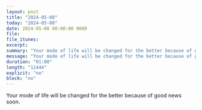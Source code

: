```yaml
---
layout: post
title: "2024-05-08"
today: "2024-05-08"
date: 2024-05-08 00:00:00 0000
file:
file_itunes:
excerpt:
summary: "Your mode of life will be changed for the better because of good news soon."
message: "Your mode of life will be changed for the better because of good news soon."
duration: "01:00"
length: "11444"
explicit: "no"
block: "no"
---
```

Your mode of life will be changed for the better because of good news soon.

